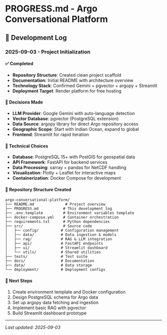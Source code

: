 # PROGRESS.md - Argo Conversational Platform

## 📅 Development Log

### 2025-09-03 - Project Initialization

#### ✅ Completed
- **Repository Structure**: Created clean project scaffold
- **Documentation**: Initial README with architecture overview
- **Technology Stack**: Confirmed Gemini + pgvector + argopy + Streamlit
- **Deployment Target**: Render platform for free hosting

#### 🎯 Decisions Made
- **LLM Provider**: Google Gemini with auto-language detection
- **Vector Database**: pgvector (PostgreSQL extension)
- **Data Source**: argopy library for direct Argo repository access
- **Geographic Scope**: Start with Indian Ocean, expand to global
- **Frontend**: Streamlit for rapid iteration

#### 🔧 Technical Choices
- **Database**: PostgreSQL 15+ with PostGIS for geospatial data
- **API Framework**: FastAPI for backend services
- **Data Processing**: xarray + pandas for NetCDF handling
- **Visualization**: Plotly + Leaflet for interactive maps
- **Containerization**: Docker Compose for development

#### 📁 Repository Structure Created
```
argo-conversational-platform/
├── README.md              # Project overview
├── PROGRESS.md           # This development log
├── .env.template         # Environment variables template
├── docker-compose.yml    # Container orchestration
├── requirements.txt      # Python dependencies
├── src/                  # Source code
│   ├── config/          # Configuration management
│   ├── data/            # Data ingestion & models
│   ├── rag/             # RAG & LLM integration  
│   ├── api/             # FastAPI endpoints
│   ├── ui/              # Streamlit dashboard
│   └── utils/           # Shared utilities
├── tests/               # Test suite
├── docs/                # Documentation
├── data/                # Data storage
└── deployment/          # Deployment configs
```

#### 🚨 Next Steps
1. Create environment template and Docker configuration
2. Design PostgreSQL schema for Argo data
3. Set up argopy data fetching and ingestion
4. Implement basic RAG with pgvector
5. Build Streamlit dashboard prototype

---

*Last updated: 2025-09-03*
